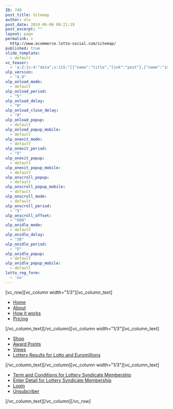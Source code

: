 ```yaml
---
ID: 740
post_title: Sitemap
author: olu
post_date: 2014-06-06 09:21:19
post_excerpt: ""
layout: page
permalink: >
  http://www.ecommerce.lotto-social.com/sitemap/
published: true
slide_template:
  - default
vc_teaser:
  - 'a:2:{s:4:"data";s:115:"[{"name":"title","link":"post"},{"name":"image","image":"featured","link":"none"},{"name":"text","mode":"excerpt"}]";s:7:"bgcolor";s:0:"";}'
ulp_version:
  - "4.9"
ulp_onload_mode:
  - default
ulp_onload_period:
  - "5"
ulp_onload_delay:
  - "0"
ulp_onload_close_delay:
  - "0"
ulp_onload_popup:
  - default
ulp_onload_popup_mobile:
  - default
ulp_onexit_mode:
  - default
ulp_onexit_period:
  - "5"
ulp_onexit_popup:
  - default
ulp_onexit_popup_mobile:
  - default
ulp_onscroll_popup:
  - default
ulp_onscroll_popup_mobile:
  - default
ulp_onscroll_mode:
  - default
ulp_onscroll_period:
  - "5"
ulp_onscroll_offset:
  - "600"
ulp_onidle_mode:
  - default
ulp_onidle_delay:
  - "30"
ulp_onidle_period:
  - "5"
ulp_onidle_popup:
  - default
ulp_onidle_popup_mobile:
  - default
lotto_reg_form:
  - 'no'
---
```

[vc_row][vc_column width="1/3"][vc_column_text]
<ul style="color: #000;">
	<li><a href="http://www.ecommerce.lotto-social.com/">Home</a></li>
	<li><a href="http://www.ecommerce.lotto-social.com/about/">About</a></li>
	<li><a href="http://www.ecommerce.lotto-social.com/how-it-works/">How it works</a></li>
	<li><a href="http://www.ecommerce.lotto-social.com/pricing/">Pricing</a></li>
</ul>
[/vc_column_text][/vc_column][vc_column width="1/3"][vc_column_text]
<ul>
	<li><a href="http://www.ecommerce.lotto-social.com/shop/">Shop</a></li>
	<li><a href="http://www.ecommerce.lotto-social.com/product/awards-point/">Award Points</a></li>
	<li><a href="http://www.ecommerce.lotto-social.com/wishlist/view/">Views</a></li>
	<li><a href="http://www.ecommerce.lotto-social.com/lottery-results-for-lotto-and-euromillions/">Lottery Results for Lotto and Euromillions</a></li>
</ul>
[/vc_column_text][/vc_column][vc_column width="1/3"][vc_column_text]
<ul>
	<li><a href="http://www.ecommerce.lotto-social.com/terms-and-conditions-for-lottery-syndicate-service/">Term and Conditions for Lottery Syndicate Membership</a></li>
	<li><a href="http://www.ecommerce.lotto-social.com/enter-details-for-lottery-syndicate-membership/"> Enter Detail for Lottery Syndicate Membership</a></li>
	<li><a href="http://www.ecommerce.lotto-social.com/login/">Login</a></li>
	<li><a href="http://www.ecommerce.lotto-social.com/unsubscriber/"> Unsubcriber</a></li>
</ul>
[/vc_column_text][/vc_column][/vc_row]